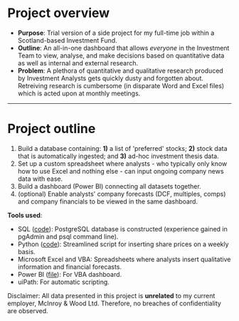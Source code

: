 # Project overview
- **Purpose**: Trial version of a side project for my full-time job within a Scotland-based Investment Fund. 
- **Outline**: An all-in-one dashboard that allows *everyone* in the Investment Team to view, analyse, and make decisions based on quantitative data as well as internal and external research.
- **Problem**: A plethora of quantitative and qualitative research produced by Investment Analysts gets quickly dusty and forgotten about. Retreiving research is cumbersome (in disparate Word and Excel files) which is acted upon at monthly meetings.

---

# Project outline
1. Build a database containing: **1)** a list of 'preferred' stocks; **2)** stock data that is automatically ingested; and **3)** ad-hoc investment thesis data.
2. Set up a custom spreadsheet where analysts - who typically only know how to use Excel and nothing else - can input ongoing company news data with ease.
3. Build a dashboard (Power BI) connecting all datasets together.
4. (optional) Enable analysts' company forecasts (DCF, multiples, comps) and company financials to be viewed in the same dashboard.

**Tools used**: 
- SQL ([code](https://github.com/mshedededen/Portfolio/blob/main/Mini-projects/Equity%20research%20dashboard/invested_companies%20code.sql)): PostgreSQL database is constructed (experience gained in pgAdmin and psql command line).
- Python ([code](https://github.com/mshedededen/Portfolio/blob/main/Mini-projects/Equity%20research%20dashboard/prices_companies_fetch.py)): Streamlined script for inserting share prices on a weekly basis.
- Microsoft Excel and VBA: Spreadsheets where analysts insert qualitative information and financial forecasts.
- Power BI ([file](https://github.com/mshedededen/Portfolio/blob/main/Mini-projects/Equity%20research%20dashboard/Equity%20research%20dashboard.pbix)): For VBA dashboard.
- uiPath: For automatic scripting.

Disclaimer: All data presented in this project is **unrelated** to my current employer, McInroy & Wood Ltd. Therefore, no breaches of confidentiality are observed.
